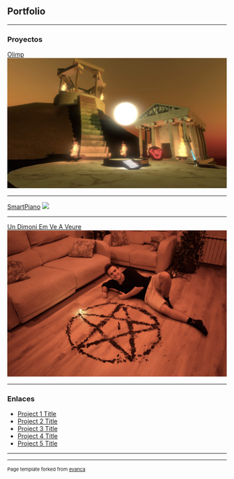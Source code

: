 ## Portfolio

---

### Proyectos

[Olimp](/sample_page)
<img src="pdf/Foto_Olimp.JPG?raw=true"/>

---
[SmartPiano](/pdf/sample_presentation.pdf)
<img src="images/dummy_thumbnail.jpg?raw=true"/>

---
[Un Dimoni Em Ve A Veure](https://www.youtube.com/channel/UCwkT-sYdwxnXuFxn2ChyB_Q/)
<img src="images/UDEVAV_foto.JPG?raw=true"/>

---

### Enlaces

- [Project 1 Title](http://example.com/)
- [Project 2 Title](http://example.com/)
- [Project 3 Title](http://example.com/)
- [Project 4 Title](http://example.com/)
- [Project 5 Title](http://example.com/)

---




---
<p style="font-size:11px">Page template forked from <a href="https://github.com/evanca/quick-portfolio">evanca</a></p>
<!-- Remove above link if you don't want to attibute -->
